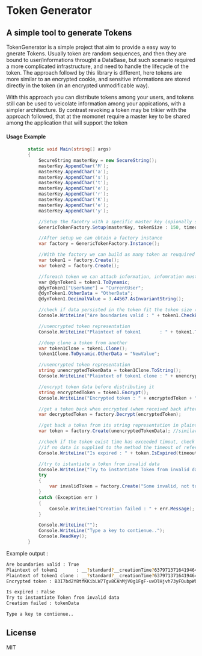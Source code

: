 # Token Generator
## A simple tool to generate Tokens

TokenGenerator is a simple project that aim to provide a easy way to gnerate Tokens.
Usually token are random sequences, and then they are bound to user/informations throught a DataBase, but such scenario required a more complicated infrastructure, and need to handle the lifecycle of the token.
The approach followd by this library is different, here tokens are more similar to an encrypted cookie, and sensitive informations are stored directly in the token (in an encrypted unmodificable way).

With this approach you can distribute tokens among your users, and tokens still can be used to veicolate information among your appications, with a simpler architecture.
By contrast revoking a token may be trikier with the approach followed, that at the momonet require a master key to be shared among the application that will support the token

#### Usage Example

```csharp
        static void Main(string[] args)
        {
            SecureString masterKey = new SecureString();
            masterKey.AppendChar('M');
            masterKey.AppendChar('a');
            masterKey.AppendChar('s');
            masterKey.AppendChar('t');
            masterKey.AppendChar('e');
            masterKey.AppendChar('r');
            masterKey.AppendChar('K');
            masterKey.AppendChar('e');
            masterKey.AppendChar('y');

            //Setup the facotry with a specific master key (opionally setting up token default timout and data size) 
            GenericTokenFactory.Setup(masterKey, tokenSize : 150, timeoutMs: 20_000);

            //After setup we can obtain a factory instance
            var factory = GenericTokenFactory.Instance();

            //With the factory we can build as many token as reuquired
            var token1 = factory.Create();
            var token2 = factory.Create();

            //foreach token we can attach information, infomration must be strings
            var @dynToken1 = token1.ToDynamic;
            @dynToken1["UserName"] = "CurrentUser";
            @dynToken1.OtherData = "OtherData";
            @dynToken1.DecimalValue = 3.44567.AsInvariantString();

            //check if data persisted in the token fit the token size (token have predefined fixed size to not disclose any hint about the content)
            Console.WriteLine("Are boundaries valid : " + token1.CheckBoundaries().ToString());

            //unencrypted token representation
            Console.WriteLine("Plaintext of token1       : " + token1.ToString());

            //deep clone a token from another
            var token1Clone = token1.Clone();
            token1Clone.ToDynamic.OtherData = "NewValue";

            //unencrypted token representation
            string unencryptedTokenData = token1Clone.ToString();
            Console.WriteLine("Plaintext of token1 clone : " + unencryptedTokenData);

            //encrypt token data before distributing it
            string encryptedToken = token1.Encrypt();
            Console.WriteLine("Encrypted token : " + encryptedToken + "\r\n");

            //get a token back when encrypted (when received back after distribution)
            var decryptedToken = factory.Decrypt(encryptedToken);

            //get back a token from its string representation in plaintext
            var token = factory.Create(unencryptedTokenData); //similar to colne operation, usefull if token was persisted in plaintext before distribution (do not use it for cloning pourpose)

            //check if the token exist time has exceeded timout, check is made against a custom timeout supplied of one minute.
            //if no data is supplied to the method the timeout of reference is the value passed in the setup phase (20s)
            Console.WriteLine("Is expired : " + token.IsExpired(timeoutMs: 60_000).ToString());

            //try to istantiate a token from invalid data 
            Console.WriteLine("Try to instantiate Token from invalid data");//plaintext is used, same happened from encrypted text if invalid
            try
            {
                var invalidToken = factory.Create("Some invalid, not token like, data");
            }
            catch (Exception err )
            {
                Console.WriteLine("Creation failed : " + err.Message);
            }

            Console.WriteLine("");
            Console.WriteLine("Type a key to contienue..");
            Console.ReadKey();
        }
```

Example output : 

```sh
Are boundaries valid : True
Plaintext of token1       : __?standard?__creationTime?637971371641946449?__size?150?__timeoutMs?20000?DecimalValue?3.44567?OtherData?OtherData?UserName?CurrentUser?cmOttWiMGIP7F
Plaintext of token1 clone : __?standard?__creationTime?637971371641946449?__size?150?__timeoutMs?20000?DecimalValue?3.44567?OtherData?NewValue?UserName?CurrentUser?JcDGe5ue6WhzP7
Encrypted token : B3I7bd2Y8tfKKibLW7Tgv8CAhMjV0g1FgF-uvDlHjvh73yFQubpWbjuGz-m411YZUXzSY-SzDGkBC2r8rpzK1iXlZXSEy069K54SKnNJ1GwWSqz4cu_C1kUDA0Cogd91CcEQ7O0OvxtUCayBW9bdQDWU2LQkGQCmssBRVVx4rnlBtFreQjeNKq0UlQ2VVxPGgPOfVkkEy-i-qmW_5cxAekzkxbjvLveGXo0IAmB5vGVyX0vdmyGmq8Dtvqz6fQMsiDeE6yuwtWILtRVj_deuBNXsbmSvJqNBV5bK7gtABJD3Xmk2CgUOjZyhTiZP-IrdHozrCMESuq-Mw7hBBUGxZSFiridWilThXI5K284ujiDYMcPS_uk39qRgAZvZFkeB0nLppN5pKS8NFzX5GepldKeNHB25IHSGlHmuVwYllV9uX0Nr3EIC9ePKDHfEW8vqjlzTXQkEBB_bzuadLAdn904MDFY1

Is expired : False
Try to instantiate Token from invalid data
Creation failed : tokenData

Type a key to contienue..
```

## License

MIT
